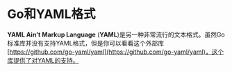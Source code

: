 # **Go和YAML格式**

**YAML Ain't Markup Language** (**YAML**)是另一种非常流行的文本格式。虽然Go标准库并没有支持YAML格式，但是你可以看看这个外部库[https://github.com/go-yaml/yaml](https://github.com/go-yaml/yaml)，这个库提供了对YAML的支持。